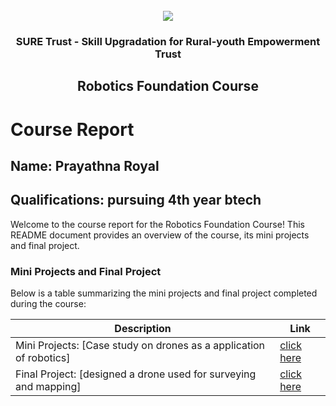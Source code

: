 <!-- PROJECT LOGO -->
<br />

<div align="center">
   <img src='https://user-images.githubusercontent.com/73131499/166115643-d3187f47-d38f-41b2-ae42-5ecbbc60de14.png' />


<h3 align="center">SURE Trust - Skill Upgradation for Rural-youth Empowerment Trust</h3>
  <h2> Robotics Foundation Course </h2>
</div>

# Course Report

## Name: Prayathna Royal

## Qualifications: pursuing 4th year btech

Welcome to the course report for the Robotics Foundation Course! This README document provides an overview of the course, its mini projects and final project.

### Mini Projects and Final Project

Below is a table summarizing the mini projects and final project completed during the course:

| Description                                                       | Link                                    |
|-------------------------------------------                         |-----------------------------------------|
| Mini Projects: [Case study on drones as a application of robotics]     | [click here](https://github.com/prayathnaroy/G2_Robotics/tree/main/Mini%20Projects/Prayathna)|
| Final Project: [designed a drone used for surveying and mapping]     | [click here](https://github.com/prayathnaroy/G2_Robotics/tree/main/Final%20Capstone%20Projects/Prayathna)                       |
